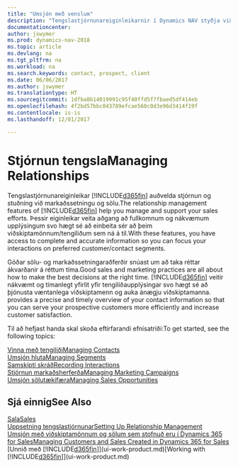 ```yaml
---
title: "Umsjón með venslum"
description: "Tengslastjórnunareiginleikarnir í Dynamics NAV styðja við sölutilburði þína og veita þér aðgang að upplýsingum um tengiliði og viðföng svo þú getir sinnt viðskiptamönnum svo vel sé."
documentationcenter: 
author: jswymer
ms.prod: dynamics-nav-2018
ms.topic: article
ms.devlang: na
ms.tgt_pltfrm: na
ms.workload: na
ms.search.keywords: contact, prospect, client
ms.date: 06/06/2017
ms.author: jswymer
ms.translationtype: HT
ms.sourcegitcommit: 1dfba8b14019991c95f40ffd5f7fbaed5df414eb
ms.openlocfilehash: 4f2bd57bbc043789efcae560c0d3e96d3414f19f
ms.contentlocale: is-is
ms.lasthandoff: 12/01/2017

---
```

# <a name="managing-relationships"></a><span data-ttu-id="307f1-103">Stjórnun tengsla</span><span class="sxs-lookup"><span data-stu-id="307f1-103">Managing Relationships</span></span>
<span data-ttu-id="307f1-104">Tengslastjórnunareiginleikar [!INCLUDE[d365fin](includes/d365fin_md.md)] auðvelda stjórnun og stuðning við markaðssetningu og sölu.</span><span class="sxs-lookup"><span data-stu-id="307f1-104">The relationship management features of [!INCLUDE[d365fin](includes/d365fin_md.md)] help you manage and support your sales efforts.</span></span> <span data-ttu-id="307f1-105">Þessir eiginleikar veita aðgang að fullkomnum og nákvæmum upplýsingum svo hægt sé að einbeita sér að þeim viðskiptamönnum/tengiliðum sem ná á til.</span><span class="sxs-lookup"><span data-stu-id="307f1-105">With these features, you have access to complete and accurate information so you can focus your interactions on preferred customer/contact segments.</span></span>

<span data-ttu-id="307f1-106">Góðar sölu- og markaðssetningaraðferðir snúast um að taka réttar ákvarðanir á réttum tíma.</span><span class="sxs-lookup"><span data-stu-id="307f1-106">Good sales and marketing practices are all about how to make the best decisions at the right time.</span></span> [!INCLUDE[d365fin](includes/d365fin_md.md)]<span data-ttu-id="307f1-107"> veitir nákvæmt og tímanlegt yfirlit yfir tengiliðaupplýsingar svo hægt sé að þjónusta væntanlega viðskiptamenn og auka ánægju viðskiptamanna.</span><span class="sxs-lookup"><span data-stu-id="307f1-107"> provides a precise and timely overview of your contact information so that you can serve your prospective customers more efficiently and increase customer satisfaction.</span></span>

<span data-ttu-id="307f1-108">Til að hefjast handa skal skoða eftirfarandi efnisatriði:</span><span class="sxs-lookup"><span data-stu-id="307f1-108">To get started, see the following topics:</span></span>

[<span data-ttu-id="307f1-109">Vinna með tengiliði</span><span class="sxs-lookup"><span data-stu-id="307f1-109">Managing Contacts</span></span>](marketing-contacts.md)  
[<span data-ttu-id="307f1-110">Umsjón hluta</span><span class="sxs-lookup"><span data-stu-id="307f1-110">Managing Segments</span></span>](marketing-segments.md)  
[<span data-ttu-id="307f1-111">Samskipti skráð</span><span class="sxs-lookup"><span data-stu-id="307f1-111">Recording Interactions</span></span>](marketing-interactions.md)  
[<span data-ttu-id="307f1-112">Stjórnun markaðsherferða</span><span class="sxs-lookup"><span data-stu-id="307f1-112">Managing Marketing Campaigns</span></span>](marketing-campaigns.md)  
[<span data-ttu-id="307f1-113">Umsjón sölutækifæra</span><span class="sxs-lookup"><span data-stu-id="307f1-113">Managing Sales Opportunities</span></span>](marketing-manage-sales-opportunities.md)

## <a name="see-also"></a><span data-ttu-id="307f1-114">Sjá einnig</span><span class="sxs-lookup"><span data-stu-id="307f1-114">See Also</span></span>
[<span data-ttu-id="307f1-115">Sala</span><span class="sxs-lookup"><span data-stu-id="307f1-115">Sales</span></span>](sales-manage-sales.md)  
[<span data-ttu-id="307f1-116">Uppsetning tengslastjórnunar</span><span class="sxs-lookup"><span data-stu-id="307f1-116">Setting Up Relationship Management</span></span>](marketing-setup-marketing.md)  
[<span data-ttu-id="307f1-117">Umsjón með viðskiptamönnum og sölum sem stofnuð eru í Dynamics 365 for Sales</span><span class="sxs-lookup"><span data-stu-id="307f1-117">Managing Customers and Sales Created in Dynamics 365 for Sales</span></span>](marketing-integrate-dynamicscrm.md)  
<span data-ttu-id="307f1-118">[Unnið með [!INCLUDE[d365fin](includes/d365fin_md.md)]](ui-work-product.md)</span><span class="sxs-lookup"><span data-stu-id="307f1-118">[Working with [!INCLUDE[d365fin](includes/d365fin_md.md)]](ui-work-product.md)</span></span>  

